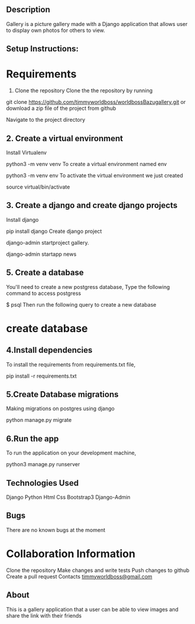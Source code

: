 ## Description
Gallery is a picture gallery made with a Django application that allows user to display own photos for others to view.

## Setup Instructions:
# Requirements
1. Clone the repository
Clone the the repository by running

git clone https://github.com/timmyworldboss/worldbossBazugallery.git
or download a zip file of the project from github

Navigate to the project directory


## 2. Create a virtual environment
Install Virtualenv

python3 -m venv venv
To create a virtual environment named env

python3 -m venv env
To activate the virtual environment we just created

source virtual/bin/activate
## 3. Create a django and create django projects
Install django

pip install django
Create django project

django-admin startproject gallery.


django-admin startapp news
## 5. Create a database
You'll need to create a new postgress database, Type the following command to access postgress

 $ psql
Then run the following query to create a new database 

# create database 
## 4.Install dependencies
To install the requirements from requirements.txt file,

pip install -r requirements.txt
## 5.Create Database migrations
Making migrations on postgres using django


python manage.py migrate
## 6.Run the app
To run the application on your development machine,

python3 manage.py runserver
## Technologies Used
Django
Python
Html
Css
Bootstrap3
Django-Admin
## Bugs
There are no known bugs at the moment


# Collaboration Information
Clone the repository
Make changes and write tests
Push changes to github
Create a pull request
Contacts
timmyworldboss@gmail.com

## About
This is a gallery application that a user can be able to view images and share the link with their friends


